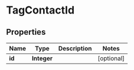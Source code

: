 
# TagContactId

## Properties
Name | Type | Description | Notes
------------ | ------------- | ------------- | -------------
**id** | **Integer** |  |  [optional]



